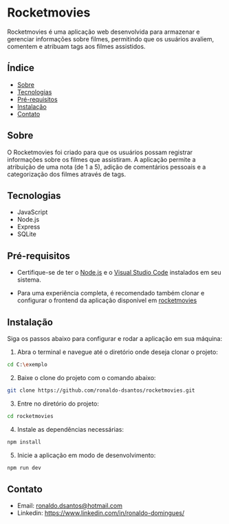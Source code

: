 # Rocketmovies

Rocketmovies é uma aplicação web desenvolvida para armazenar e gerenciar informações sobre filmes, permitindo que os usuários avaliem, comentem e atribuam tags aos filmes assistidos.

## Índice

- [Sobre](#sobre)
- [Tecnologias](#Tecnologias)
- [Pré-requisitos](#Pré-requisitos)
- [Instalação](#instalação)
- [Contato](#contato)

## Sobre

O Rocketmovies foi criado para que os usuários possam registrar informações sobre os filmes que assistiram. A aplicação permite a atribuição de uma nota (de 1 a 5), adição de comentários pessoais e a categorização dos filmes através de tags.

## Tecnologias

- JavaScript
- Node.js
- Express
- SQLite

## Pré-requisitos

- Certifique-se de ter o [Node.js](https://nodejs.org/) e o [Visual Studio Code](https://code.visualstudio.com/download/) instalados em seu sistema.

- Para uma experiência completa, é recomendado também clonar e configurar o frontend da aplicação disponível em [rocketmovies](https://github.com/ronaldo-dsantos/rocketmovies/) 

## Instalação

Siga os passos abaixo para configurar e rodar a aplicação em sua máquina:

1. Abra o terminal e navegue até o diretório onde deseja clonar o projeto:
```bash 
cd C:\exemplo
```
2. Baixe o clone do projeto com o comando abaixo:
```bash
git clone https://github.com/ronaldo-dsantos/rocketmovies.git
```
3. Entre no diretório do projeto:
```bash
cd rocketmovies
```
4. Instale as dependências necessárias:
```bash
npm install
```
5. Inicie a aplicação em modo de desenvolvimento:
```bash
npm run dev
```

## Contato

- Email: ronaldo.dsantos@hotmail.com
- Linkedin: https://www.linkedin.com/in/ronaldo-domingues/




